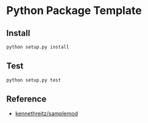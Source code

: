 # Python Package Template

## Install

```python
python setup.py install
```

## Test

```python
python setup.py test
```

## Reference

- [kennethreitz/samplemod](https://github.com/kennethreitz/samplemod)
